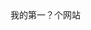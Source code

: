<!DOCTYPE html>
<html lang="en">

<head>
    <meta charset="UTF-8">
    <title>我的网页</title>
</head>

<body>我的第一？个网站</body>

</html>
